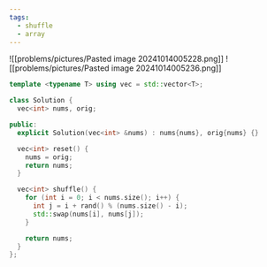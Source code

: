 ```yaml
---
tags:
  - shuffle
  - array
---
```

![[problems/pictures/Pasted image 20241014005228.png]]
![[problems/pictures/Pasted image 20241014005236.png]]



```c++
template <typename T> using vec = std::vector<T>;

class Solution {
  vec<int> nums, orig;

public:
  explicit Solution(vec<int> &nums) : nums{nums}, orig{nums} {}

  vec<int> reset() {
    nums = orig;
    return nums;
  }

  vec<int> shuffle() {
    for (int i = 0; i < nums.size(); i++) {
      int j = i + rand() % (nums.size() - i);
      std::swap(nums[i], nums[j]);
    }

    return nums;
  }
};
```